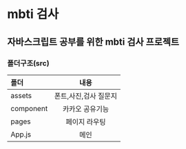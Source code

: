 # mbti 검사

## 자바스크립트 공부를 위한 mbti 검사 프로젝트


### 폴더구조(src)
|폴더 |내용|
|:---|:---:|
|assets| 폰트,사진,검사 질문지|
|component| 카카오 공유기능|
|pages| 페이지 라우팅|
|App.js| 메인|

